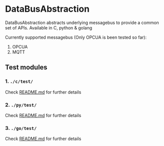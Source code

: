 # DataBusAbstraction

DataBusAbstraction abstracts underlying messagebus to provide a common set of APIs.
Available in C, python & golang

Currently supported messagebus (Only OPCUA is been tested so far):

1. OPCUA
2. MQTT

## Test modules

### 1. **`./c/test/`**

Check [README.md](./c/test/README.md) for further details

### 2. **`./py/test/`**

Check [README.md](./py/test/README.md) for further details

### 3. **`./go/test/`**

Check [README.md](./go/test/README.md) for further details
